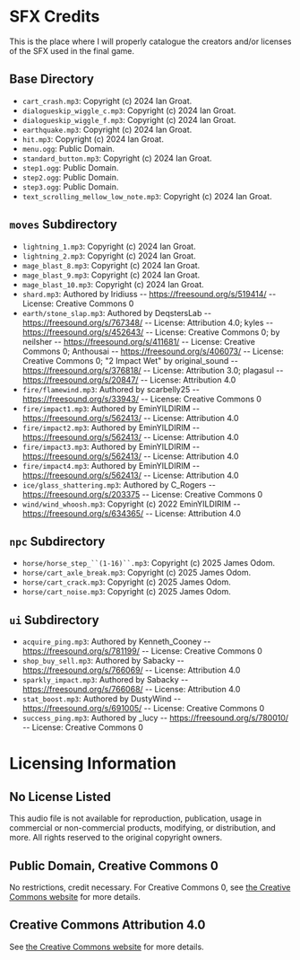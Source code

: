 # SFX Credits
This is the place where I will properly catalogue the creators and/or licenses of the SFX used in the final game.  

## Base Directory
- `cart_crash.mp3`: Copyright (c) 2024 Ian Groat.
- `dialogueskip_wiggle_c.mp3`: Copyright (c) 2024 Ian Groat.
- `dialogueskip_wiggle_f.mp3`: Copyright (c) 2024 Ian Groat.
- `earthquake.mp3`: Copyright (c) 2024 Ian Groat.
- `hit.mp3`: Copyright (c) 2024 Ian Groat.
- `menu.ogg`: Public Domain.
- `standard_button.mp3`: Copyright (c) 2024 Ian Groat.
- `step1.ogg`: Public Domain.
- `step2.ogg`: Public Domain.
- `step3.ogg`: Public Domain.
- `text_scrolling_mellow_low_note.mp3`: Copyright (c) 2024 Ian Groat.

## `moves` Subdirectory
- `lightning_1.mp3`: Copyright (c) 2024 Ian Groat.
- `lightning_2.mp3`: Copyright (c) 2024 Ian Groat.
- `mage_blast_8.mp3`: Copyright (c) 2024 Ian Groat.
- `mage_blast_9.mp3`: Copyright (c) 2024 Ian Groat.
- `mage_blast_10.mp3`: Copyright (c) 2024 Ian Groat.
- `shard.mp3`: Authored by Iridiuss -- https://freesound.org/s/519414/ -- License: Creative Commons 0
- `earth/stone_slap.mp3`: Authored by DeqstersLab -- https://freesound.org/s/767348/ -- License: Attribution 4.0; kyles -- https://freesound.org/s/452643/ -- License: Creative Commons 0; by neilsher -- https://freesound.org/s/411681/ -- License: Creative Commons 0; Anthousai -- https://freesound.org/s/406073/ -- License: Creative Commons 0; "2 Impact Wet" by original_sound -- https://freesound.org/s/376818/ -- License: Attribution 3.0; plagasul -- https://freesound.org/s/20847/ -- License: Attribution 4.0
- `fire/flamewind.mp3`: Authored by scarbelly25 -- https://freesound.org/s/33943/ -- License: Creative Commons 0
- `fire/impact1.mp3`: Authored by EminYILDIRIM -- https://freesound.org/s/562413/ -- License: Attribution 4.0
- `fire/impact2.mp3`: Authored by EminYILDIRIM -- https://freesound.org/s/562413/ -- License: Attribution 4.0
- `fire/impact3.mp3`: Authored by EminYILDIRIM -- https://freesound.org/s/562413/ -- License: Attribution 4.0
- `fire/impact4.mp3`: Authored by EminYILDIRIM -- https://freesound.org/s/562413/ -- License: Attribution 4.0
- `ice/glass_shattering.mp3`: Authored by C_Rogers -- https://freesound.org/s/203375 -- License: Creative Commons 0
- `wind/wind_whoosh.mp3`: Copyright (c) 2022 EminYILDIRIM -- https://freesound.org/s/634365/ -- License: Attribution 4.0

## `npc` Subdirectory
- `horse/horse_step_``(1-16)``.mp3`: Copyright (c) 2025 James Odom.
- `horse/cart_axle_break.mp3`: Copyright (c) 2025 James Odom.
- `horse/cart_crack.mp3`: Copyright (c) 2025 James Odom.
- `horse/cart_noise.mp3`: Copyright (c) 2025 James Odom.

## `ui` Subdirectory
- `acquire_ping.mp3`: Authored by Kenneth_Cooney -- https://freesound.org/s/781199/ -- License: Creative Commons 0
- `shop_buy_sell.mp3`: Authored by Sabacky -- https://freesound.org/s/766069/ -- License: Attribution 4.0
- `sparkly_impact.mp3`: Authored by Sabacky -- https://freesound.org/s/766068/ -- License: Attribution 4.0
- `stat_boost.mp3`: Authored by DustyWind -- https://freesound.org/s/691005/ -- License: Creative Commons 0
- `success_ping.mp3`: Authored by _lucy -- https://freesound.org/s/780010/ -- License: Creative Commons 0

# Licensing Information

## No License Listed
This audio file is not available for reproduction, publication, usage in commercial or non-commercial products, modifying, or distribution, and more. All rights reserved to the original copyright owners.

## Public Domain, Creative Commons 0
No restrictions, credit necessary. For Creative Commons 0, see [the Creative Commons website](https://creativecommons.org/publicdomain/zero/1.0/) for more details.

## Creative Commons Attribution 4.0
See [the Creative Commons website](https://creativecommons.org/licenses/by/4.0/) for more details.

